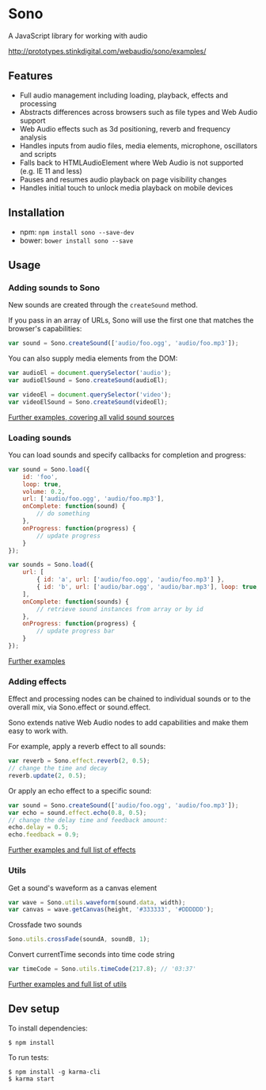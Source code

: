 # Sono

A JavaScript library for working with audio

<http://prototypes.stinkdigital.com/webaudio/sono/examples/>

## Features

* Full audio management including loading, playback, effects and processing
* Abstracts differences across browsers such as file types and Web Audio support
* Web Audio effects such as 3d positioning, reverb and frequency analysis
* Handles inputs from audio files, media elements, microphone, oscillators and scripts
* Falls back to HTMLAudioElement where Web Audio is not supported (e.g. IE 11 and less)
* Pauses and resumes audio playback on page visibility changes
* Handles initial touch to unlock media playback on mobile devices

## Installation

* npm: ```npm install sono --save-dev```
* bower: ```bower install sono --save```

## Usage

### Adding sounds to Sono

New sounds are created through the `createSound` method.

If you pass in an array of URLs, Sono will use the first one that matches the browser's capabilities:

```javascript
var sound = Sono.createSound(['audio/foo.ogg', 'audio/foo.mp3']);
```

You can also supply media elements from the DOM:

```javascript
var audioEl = document.querySelector('audio');
var audioElSound = Sono.createSound(audioEl);

var videoEl = document.querySelector('video');
var videoElSound = Sono.createSound(videoEl);
```

[Further examples, covering all valid sound sources](docs/Sono.md#createsound)


### Loading sounds

You can load sounds and specify callbacks for completion and progress:

```javascript
var sound = Sono.load({
    id: 'foo',
    loop: true,
    volume: 0.2,
    url: ['audio/foo.ogg', 'audio/foo.mp3'],
    onComplete: function(sound) {
        // do something
    },
    onProgress: function(progress) {
        // update progress
    }
});

var sounds = Sono.load({
    url: [
        { id: 'a', url: ['audio/foo.ogg', 'audio/foo.mp3'] },
        { id: 'b', url: ['audio/bar.ogg', 'audio/bar.mp3'], loop: true, volume: 0.5 }
    ],
    onComplete: function(sounds) {
        // retrieve sound instances from array or by id
    },
    onProgress: function(progress) {
        // update progress bar
    }
});
```

[Further examples](docs/Sono.md#load)


### Adding effects

Effect and processing nodes can be chained to individual sounds or to the overall mix, via Sono.effect or sound.effect.

Sono extends native Web Audio nodes to add capabilities and make them easy to work with.

For example, apply a reverb effect to all sounds:

```javascript
var reverb = Sono.effect.reverb(2, 0.5);
// change the time and decay
reverb.update(2, 0.5);
```

Or apply an echo effect to a specific sound:

```javascript
var sound = Sono.createSound(['audio/foo.ogg', 'audio/foo.mp3']);
var echo = sound.effect.echo(0.8, 0.5);
// change the delay time and feedback amount:
echo.delay = 0.5;
echo.feedback = 0.9;
```

[Further examples and full list of effects](docs/Sono.md#effects)


### Utils

Get a sound's waveform as a canvas element

```javascript
var wave = Sono.utils.waveform(sound.data, width);
var canvas = wave.getCanvas(height, '#333333', '#DDDDDD');

```

Crossfade two sounds

```javascript
Sono.utils.crossFade(soundA, soundB, 1);
```

Convert currentTime seconds into time code string

```javascript
var timeCode = Sono.utils.timeCode(217.8); // '03:37'
```

[Further examples and full list of utils](docs/Sono.md#utils)


## Dev setup

To install dependencies:

```
$ npm install
```

To run tests:

```
$ npm install -g karma-cli
$ karma start
```

